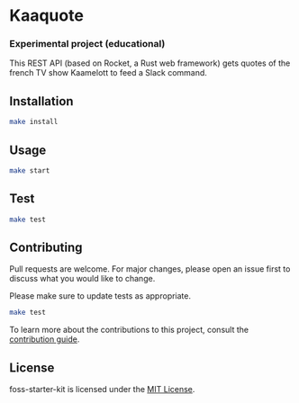# Kaaquote

### Experimental project (educational)

This REST API (based on Rocket, a Rust web framework) gets quotes of the french TV show Kaamelott to feed a Slack command.  

## Installation

```bash
make install
```

## Usage

```bash
make start
```

## Test

```bash
make test
```

## Contributing

Pull requests are welcome. For major changes, please open an issue first to discuss what you would like to change.

Please make sure to update tests as appropriate.

```bash
make test
```

To learn more about the contributions to this project, consult the [contribution guide](/.github/CONTRIBUTING.md).

## License

foss-starter-kit is licensed under the [MIT License](LICENSE).
